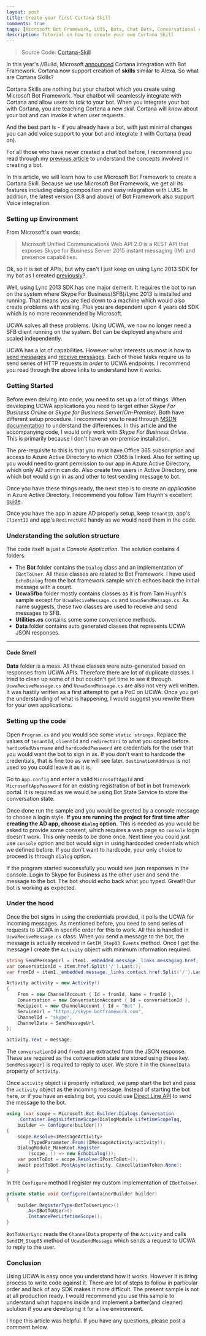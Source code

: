 ```yaml
---
layout: post
title: Create your first Cortana Skill
comments: true
tags: [Microsoft Bot Framework, LUIS, Bots, Chat Bots, Conversational Apps, Cortana Skills, Cortana]
description: Tutorial on how to create your own Cortana Skill
---
```


> Source Code: [Cortana-Skill]()

In this year's //Build, Microsoft [announced](https://blog.botframework.com/2017/05/10/Build/) Cortana integration with Bot Framework. Cortana now support creation of **skills** similar to Alexa. So what are Cortana Skills?


Cortana Skills are nothing but your chatbot which you create using Microsoft Bot Framework. Your chatbot will seamlessly integrate with Cortana and allow users to *talk* to your bot. When you integrate your bot with Cortana, you are teaching Cortana a new *skill*. Cortana will *know* about your bot and can invoke it when user requests.  


And the best part is - if you already have a bot, with just minimal changes you can add voice support to your bot and integrate it with Cortana (read on).  

For all those who have never created a chat bot before, I recommend you read through my [previous article]((/2016/08/ChatBot-using-Microsoft-Bot-Framework-Part-1/)) to understand the concepts involved in creating a bot.


In this article, we will learn how to use Microsoft Bot Framework to create a Cortana Skill. Because we use Microsoft Bot Framework, we get all its features including dialog composition and easy integration with LUIS. In addition, the latest version (3.8 and above) of Bot Framework also support Voice integration.

### Setting up Environment
From Microsoft's own words: 

> Microsoft Unified Communications Web API 2.0 is a REST API that exposes Skype for Business Server 2015 instant messaging (IM) and presence capabilities.

Ok, so it is set of APIs, but why can't I just keep on using Lync 2013 SDK for my bot as I created [previously](/2017/01/BusyBot-Sykpe-For-Business-Bot/)?.  

Well, using Lync 2013 SDK has one major demerit. It requires the bot to run on the system where Skype For Business(SFB)/Lync 2013 is installed and running. That means you are tied down to a machine which would also create problems with scaling. Plus you are dependent upon 4 years old SDK which is no more recommended by Microsoft.  

UCWA solves all these problems. Using UCWA, we now no longer need a SFB client running on the system. Bot can be deployed anywhere and scaled independently.


UCWA has a lot of capabilities. However what interests us most is how to [send messages](https://msdn.microsoft.com/en-us/skype/ucwa/sendanim) and [receive messages](https://msdn.microsoft.com/en-us/skype/ucwa/receiveanim). Each of these tasks require us to send series of HTTP requests in *order* to UCWA endpoints. I recommend you read through the above links to understand how it works.

### Getting Started
Before even delving into code, you need to set up a lot of things. When developing UCWA applications you need to target either *Skype For Business Online* or *Skype for Business Server(On-Premise)*. Both have different setup procedure. I recommend you to read through [MSDN documentation](https://msdn.microsoft.com/en-us/skype/ucwa/developingapplicationswithucwa) to understand the differences. In this article and the accompanying code, I would only work with *Skype For Business Online*. This is primarily because I don't have an on-premise installation.


The pre-requisite to this is that you must have Office 365 subscription and access to Azure Active Directory to which O365 is linked. Also for setting up you would need to grant permission to our app in Azure Active Directory, which only AD admin can do. Also create two users in Active Directory, one which bot would sign in as and other to test sending message to bot.  


Once you have these things ready, the next step is to create an *application* in Azure Active Directory. I recommend you follow Tam Huynh's excellent [guide](https://github.com/tamhinsf/ucwa-sfbo-console/blob/master/README.md).


Once you have the app in azure AD properly setup, keep `TenantID`, app's `ClientID` and app's `RedirectURI` handy as we would need them in the code.

### Understanding the solution structure

The code itself is just a *Console Application*. The solution contains 4 folders:

- The **Bot** folder contains the `Dialog` class and an implementation of `IBotToUser`. All these classes are related to Bot Framework. I have used `EchoDialog` from the bot framework sample which echoes back the initial message with a count.
- **UcwaSfbo** folder mostly contains classes as it is from Tam Huynh's sample except for `UcwaReciveMessage.cs` and `UcwaSendMessage.cs`. As name suggests, these two classes are used to receive and send messages to SFB. 
- **Utilities.cs** contains some some convenience methods.
- **Data** folder contains auto generated classes that represents UCWA JSON responses.

---

#### Code Smell

**Data** folder is a mess. All these classes were auto-generated based on responses from UCWA APIs. Therefore there are lot of duplicate classes. I tried to clean up some of it but couldn't get time to see it through. `UcwaReciveMessage.cs` and `UcwaSendMessage.cs` are also not very well written. It was hastily written as a first attempt to get a PoC on UCWA. Once you get the understanding of what is happening, I would suggest you rewrite them for your own applications.

### Setting up the code
Open `Program.cs` and you would see some `static strings`. Replace the values of `tenantId`, `clientId` and `redirectUri` to what you copied before. `hardcodedUsername` and `hardcodedPassword` are credentials for the user that you would want the bot to sign in as. If you don't want to hardcode the credentials, that is fine too as we will see later. `destinationAddress` is not used so you could leave it as it is.  

Go to `App.config` and enter a valid `MicrosoftAppId` and `MicrosoftAppPassword` for an existing registration of bot in bot framework portal. It is required as we would be using Bot State Service to store the conversation state.


Once done run the sample and you would be greeted by a console message to choose a login style. **If you are running the project for first time after creating the AD app, choose `dialog` option.** This is needed as you would be asked to provide some consent, which requires a web page so `console` login doesn't work. This only needs to be done once. Next time you could just use `console` option and bot would sign in using hardcoded credentials which we defined before. If you don't want to hardcode, your only choice to proceed is through `dialog` option.  

If the program started successfully you would see json responses in the console. Login to Skype for Business as the other user and send the message to the bot. The bot should echo back what you typed. Great!! Our bot is working as expected.

### Under the hood

Once the bot signs in using the credentials provided, it polls the UCWA for incoming messages. As mentioned before, you need to send series of requests to UCWA in specific order for this to work. All this is handled in `UcwaReciveMessage.cs` class. When you send a message to the bot, the message is actually received in `GetIM_Step03_Events` method. Once I get the message I create the `Activity` object with minimum information required.


```csharp
string SendMessageUrl = item1._embedded.message._links.messaging.href;
var conversationId = item.href.Split('/').Last();
var fromId = item1._embedded.message._links.contact.href.Split('/').Last();

Activity activity = new Activity()
{
    From = new ChannelAccount { Id = fromId, Name = fromId },
    Conversation = new ConversationAccount { Id = conversationId },
    Recipient = new ChannelAccount { Id = "Bot" },
    ServiceUrl = "https://skype.botframework.com",
    ChannelId = "skype",
    ChannelData = SendMessageUrl
};

activity.Text = message;
```

The `conversationId` and `fromId` are extracted from the JSON response. These are required as the conversation state are stored using these key. `SendMessageUrl` is required to reply to user. We store it in the `ChannelData` property of `Activity`.


Once `activity` object is properly initialized, we jump start the bot and pass the `activity` object as the incoming message. Instead of starting the bot here, or if you have an existing bot, you could use [Direct Line API](https://docs.botframework.com/en-us/restapi/directline3/) to send the message to the bot.


```csharp
using (var scope = Microsoft.Bot.Builder.Dialogs.Conversation
    .Container.BeginLifetimeScope(DialogModule.LifetimeScopeTag, 
    builder => Configure(builder)))
{
    scope.Resolve<IMessageActivity>
        (TypedParameter.From((IMessageActivity)activity));
    DialogModule_MakeRoot.Register
        (scope, () => new EchoDialog());
    var postToBot = scope.Resolve<IPostToBot>();
    await postToBot.PostAsync(activity, CancellationToken.None);
}
```

In the `Configure` method I register my custom implementation of `IBotToUser`. 


```csharp
private static void Configure(ContainerBuilder builder)
{
    builder.RegisterType<BotToUserLync>()
       .As<IBotToUser>()
       .InstancePerLifetimeScope();
}
``` 

`BotToUserLync` reads the `ChannelData` property of the `Activity` and calls `SendIM_Step05` method of `UcwaSendMessage` which sends a request to UCWA to reply to the user.

### Conclusion

Using UCWA is easy once you understand how it works. However it is tiring process to write code against it. There are lot of steps to follow in particular order and lack of any SDK makes it more difficult. The present sample is not at all production ready. I would recommend you use this sample to understand what happens inside and implement a better(and cleaner) solution if you are developing it for a live environment.


I hope this article was helpful. If you have any questions, please post a comment below.

